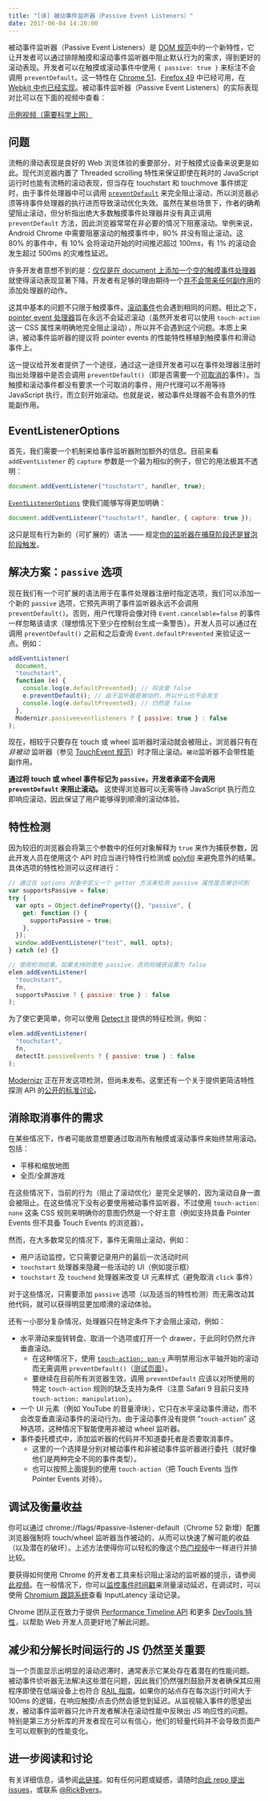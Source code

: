 ```yaml
---
title: "[译] 被动事件监听器（Passive Event Listeners）"
date: 2017-06-04 14:20:00
---
```


被动事件监听器（Passive Event Listeners）是 [DOM 规范](https://dom.spec.whatwg.org/#dom-eventlisteneroptions-passive)中的一个新特性，它让开发者可以通过排除触摸和滚动事件监听器中阻止默认行为的需求，得到更好的滚动表现。开发者可以在触摸或滚动事件中使用 `{ passive: true }` 来标注不会调用 `preventDefault`。这一特性在 [Chrome 51](https://www.chromestatus.com/features/5745543795965952)、[Firefox 49](https://bugzilla.mozilla.org/show_bug.cgi?id=1266066) 中已经可用，在 [Webkit 中也已经实现](https://bugs.webkit.org/show_bug.cgi?id=158601)。被动事件监听器（Passive Event Listeners）的实际表现对比可以在下面的视频中查看：

[示例视频（需要科学上网）](https://www.youtube.com/watch?v=NPM6172J22g)

<!--more-->

## 问题

流畅的滑动表现是良好的 Web 浏览体验的重要部分，对于触摸式设备来说更是如此。现代浏览器内置了 Threaded scrolling 特性来保证即使在耗时的 JavaScript 运行时也能有流畅的滚动表现，但当存在 touchstart 和 touchmove 事件绑定时，由于事件处理器中可以调用 [`preventDefault`](http://www.w3.org/TR/touch-events/#the-touchstart-event) 来完全阻止滚动，所以浏览器必须等待事件处理器的执行进而导致滚动优化失效。虽然在某些场景下，作者的确希望阻止滚动，但分析指出绝大多数触摸事件处理器并没有真正调用 `preventDefault` 方法，因此浏览器常常在非必要的情况下阻塞滚动。举例来说，Android Chrome 中需要阻塞滚动的触摸事件中，80% 并没有阻止滚动。这 80% 的事件中，有 10% 会将滚动开始的时间推迟超过 100ms，有 1% 的滚动会发生超过 500ms 的灾难性延迟。

许多开发者意想不到的是：[仅仅是在 document 上添加一个空的触摸事件处理器](http://rbyers.github.io/janky-touch-scroll.html)就使得滚动表现显著下降。开发者有足够的理由期待一个[并不会带来任何副作用](https://dom.spec.whatwg.org/#observing-event-listeners)的添加处理器的动作。

这其中基本的问题不只限于触摸事件。[滚动事件](https://w3c.github.io/uievents/#events-wheelevents)也会遇到相同的问题。相比之下，[pointer event 处理器](https://w3c.github.io/pointerevents/)旨在永远不会延迟滚动（虽然开发者可以使用 `touch-action` 这一 CSS 属性来明确地完全阻止滚动），所以并不会遇到这个问题。本质上来讲，被动事件监听器的提议将 pointer events 的性能特性移植到触摸事件和滑动事件上。

这一提议给开发者提供了一个途径，通过这一途径开发者可以在事件处理器注册时指出处理器中是否会调用 `preventDefault()`（即是否需要一个[可取消的](https://dom.spec.whatwg.org/#dom-event-cancelable)事件）。当触摸和滚动事件都没有要求一个可取消的事件，用户代理可以不用等待 JavaScript 执行，而立刻开始滚动。也就是说，被动事件处理器不会有意外的性能副作用。

## EventListenerOptions

首先，我们需要一个机制来给事件监听器附加额外的信息。目前来看 `addEventListener` 的 `capture` 参数是一个最为相似的例子，但它的用法极其不透明：

```js
document.addEventListener("touchstart", handler, true);
```

[`EventListenerOptions`](https://dom.spec.whatwg.org/#dictdef-eventlisteneroptions) 使我们能够写得更加明确：

```js
document.addEventListener("touchstart", handler, { capture: true });
```

这只是现有行为新的（可扩展的）语法 —— 规定[你的监听器在捕获阶段还是冒泡阶段触发](http://javascript.info/tutorial/bubbling-and-capturing#capturing)。

## 解决方案：`passive` 选项

现在我们有一个可扩展的语法用于在事件处理器注册时指定选项，我们可以添加一个新的 `passive` 选项，它预先声明了事件监听器永远不会调用 `preventDefault()`。否则，用户代理将会像对待 `Event.cancelable=false` 的事件一样忽略该请求（理想情况下至少在控制台生成一条警告）。开发人员可以通过在调用 `preventDefault()` 之前和之后查询 `Event.defaultPrevented` 来验证这一点。例如：

```js
addEventListener(
  document,
  "touchstart",
  function (e) {
    console.log(e.defaultPrevented); // 将会是 false
    e.preventDefault(); // 由于监听器是被动的，所以什么也不会发生
    console.log(e.defaultPrevented); // 仍然是 false
  },
  Modernizr.passiveeventlisteners ? { passive: true } : false
);
```

现在，相较于只要存在 touch 或 wheel 监听器时滚动就会被阻止，浏览器只有在 _非被动_ 监听器（参见 [TouchEvent 规范](http://w3c.github.io/touch-events/#cancelability)）时才阻止滚动。`被动`监听器不会带性能副作用。

**通过将 touch 或 wheel 事件标记为 `passive`，开发者承诺不会调用 `preventDefault` 来阻止滚动。** 这使得浏览器可以无需等待 JavaScript 执行而立即响应滚动，因此保证了用户能够得到顺滑的滚动体验。

## 特性检测

因为较旧的浏览器会将第三个参数中的任何对象解释为 `true` 来作为捕获参数，因此开发人员在使用这个 API 时应当进行特性行检测或 [polyfill](https://github.com/WebReflection/dom4) 来避免意外的结果。具体选项的特性检测可以这样进行：

```js
// 通过在 options 对象中定义一个 getter 方法来检测 passive 属性是否被访问到
var supportsPassive = false;
try {
  var opts = Object.defineProperty({}, "passive", {
    get: function () {
      supportsPassive = true;
    },
  });
  window.addEventListener("test", null, opts);
} catch (e) {}

// 使用检测结果。如果支持则使用 passive，否则将捕获设置为 false
elem.addEventListener(
  "touchstart",
  fn,
  supportsPassive ? { passive: true } : false
);
```

为了使它更简单，你可以使用 [Detect It](https://github.com/rafrex/detect-it) 提供的特征检测，例如：

```js
elem.addEventListener(
  "touchstart",
  fn,
  detectIt.passiveEvents ? { passive: true } : false
);
```

[Modernizr](https://modernizr.com/) 正在开发这项检测，但尚未发布。这里还有一个关于提供更简洁特性探测 API 的[公开的标准讨论](https://github.com/heycam/webidl/issues/107)。

## 消除取消事件的需求

在某些情况下，作者可能故意想要通过取消所有触摸或滚动事件来始终禁用滚动。包括：

- 平移和缩放地图
- 全页/全屏游戏

在这些情况下，当前的行为（阻止了滚动优化）是完全足够的，因为滚动自身一直会被阻止。在这些情况下没有必要使用被动事件监听器，不过使用 `touch-action: none` 这条 CSS 规则来明确你的意图仍然是一个好主意（例如支持具备 Pointer Events 但不具备 Touch Events 的浏览器）。

然而，在大多数常见的情况下，事件无需阻止滚动，例如：

- 用户活动监控，它只需要记录用户的最后一次活动时间
- `touchstart` 处理器来隐藏一些活动的 UI（例如提示框）
- `touchstart` 及 `touchend` 处理器来改变 UI 元素样式（避免取消 `click` 事件）

对于这些情况，只需要添加 `passive` 选项（以及适当的特性检测）而无需改动其他代码，就可以获得明显更加顺滑的滚动体验。

还有一小部分复杂情况，处理器只在特定条件下才会阻止滚动，例如：

- 水平滑动来旋转转盘、取消一个选项或打开一个 drawer，于此同时仍然允许垂直滚动。
  - 在这种情况下，使用 [`touch-action: pan-y`](https://developer.mozilla.org/en-US/docs/Web/CSS/touch-action) 声明禁用沿水平轴开始的滚动而无需调用 `preventDefault()`（[测试页面](https://rbyers.github.io/touch-action.html)）。
  - 要继续在目前所有浏览器生效，调用 `preventDefault` 应该以对所使用的特定 `touch-action` 规则的缺乏支持为条件（注意 Safari 9 目前只支持 `touch-action: manipulation`）。
- 一个 UI 元素（例如 YouTube 的音量滑块），它只在水平滚动事件滑动，而不会改变垂直滚动事件的滚动行为。由于滚动事件没有提供 “`touch-action`” 这种选项，这种情况下智能使用非被动 wheel 监听器。
- 事件委托模式中，添加监听器的代码并不知道委托者是否要取消事件。
  - 这里的一个选择是分别对被动事件和非被动事件监听器进行委托（就好像他们是两种完全不同的事件类型）。
  - 也可以按照上面提到的使用 `touch-action`（把 Touch Events 当作 Pointer Events 对待）。

## 调试及衡量收益

你可以通过 chrome://flags/#passive-listener-default（Chrome 52 新增）配置浏览器强制将 touch/wheel 监听器当作被动的，从而可以快速了解可能的收益（以及潜在的破坏）。上述方法使得你可以轻松的像这个[热门视频](https://twitter.com/RickByers/status/719736672523407360)中一样进行并排比较。

要获得如何使用 Chrome 的开发者工具来标识阻止滚动的监听器的提示，请参阅[此视频](https://www.youtube.com/watch?v=6-D_3yx_KVI)。在一般情况下，你可以[监控事件时间戳](http://rbyers.net/scroll-latency.html)来测量滚动延迟，在调试时，可以使用 [Chromium 跟踪系统](https://www.chromium.org/developers/how-tos/trace-event-profiling-tool)查看 InputLatency 滚动记录。

Chrome 团队正在致力于提供 [Performance Timeline API](https://code.google.com/p/chromium/issues/detail?id=543598) 和更多 [DevTools 特性](https://code.google.com/p/chromium/issues/detail?id=520659)，以帮助 Web 开发人员更好地了解此问题。

## 减少和分解长时间运行的 JS 仍然至关重要

当一个页面显示出明显的滚动迟滞时，通常表示它某处存在着潜在的性能问题。 被动事件侦听器无法解决这些潜在问题，因此我们仍然强烈鼓励开发者确保其应用程序即使在低端设备上也符合 [RAIL 指南](https://developers.google.com/web/tools/chrome-devtools/profile/evaluate-performance/rail?hl=en)。如果你的站点存在每次运行时间大于 100ms 的逻辑，在响应触摸/点击仍然会感觉到延迟。从监视输入事件的愿望出发，被动事件监听器只允许开发者解决在滚动性能中反映出 JS 响应性的问题。 特别是第三方分析库的开发者现在可以有信心，他们的轻量代码并不会导致页面产生可以观察到的性能变化。

## 进一步阅读和讨论

有关详细信息，请参阅[此链接](https://github.com/WICG/EventListenerOptions)。如有任何问题或疑惑，请随时[向此 repo 提出 issues](https://github.com/WICG/EventListenerOptions/issues)，或联系 [@RickByers](https://twitter.com/RickByers/)。
